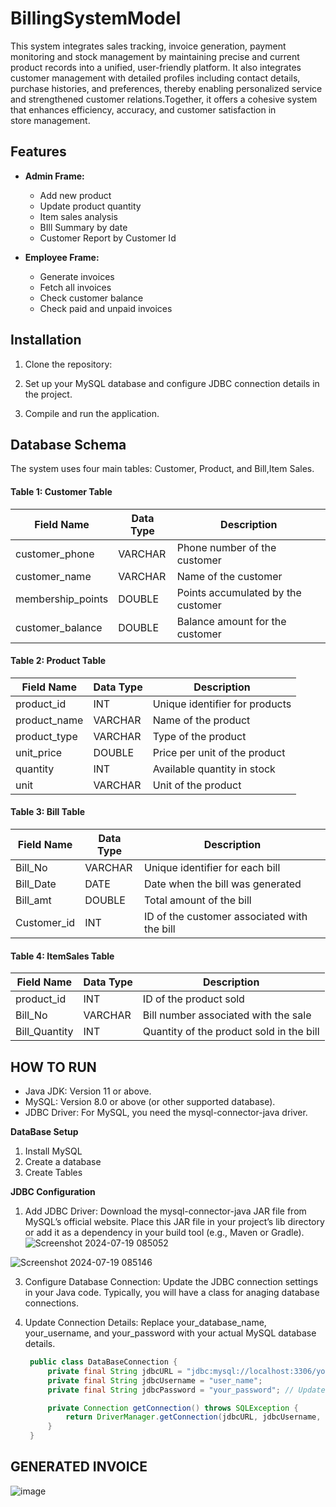 # BillingSystemModel
This system integrates sales tracking, invoice generation, payment monitoring and stock management by maintaining precise and current product records into a unified, user-friendly platform. It also integrates customer management with detailed profiles including contact details, purchase histories, and preferences, thereby enabling personalized service and strengthened customer relations.Together, it offers a cohesive system that enhances efficiency, accuracy, and customer satisfaction in store management.

## Features

- **Admin Frame:**
  - Add new product
  - Update product quantity
  - Item sales analysis
  - BIll Summary by date
  - Customer Report by Customer Id
 
- **Employee Frame:**
  - Generate invoices
  - Fetch all invoices
  - Check customer balance
  - Check paid and unpaid invoices


## Installation

1. Clone the repository:

2. Set up your MySQL database and configure JDBC connection details in the project.

3. Compile and run the application.

## Database Schema
The system uses four main tables: Customer, Product, and Bill,Item Sales.

#### Table 1: Customer Table

| Field Name      | Data Type | Description                   |
|-----------------|-----------|-------------------------------|
| customer_phone  | VARCHAR   | Phone number of the customer  |
| customer_name   | VARCHAR   | Name of the customer          |
| membership_points | DOUBLE | Points accumulated by the customer |
| customer_balance | DOUBLE  | Balance amount for the customer |

#### Table 2: Product Table

| Field Name   | Data Type | Description                       |
|--------------|-----------|-----------------------------------|
| product_id   | INT       | Unique identifier for products    |
| product_name | VARCHAR   | Name of the product               |
| product_type | VARCHAR   | Type of the product               |
| unit_price   | DOUBLE    | Price per unit of the product     |
| quantity     | INT       | Available quantity in stock       |
| unit         | VARCHAR   | Unit of the product               |


#### Table 3: Bill Table

| Field Name  | Data Type | Description                            |
|-------------|-----------|----------------------------------------|
| Bill_No     | VARCHAR   | Unique identifier for each bill        |
| Bill_Date   | DATE      | Date when the bill was generated       |
| Bill_amt    | DOUBLE    | Total amount of the bill               |
| Customer_id | INT       | ID of the customer associated with the bill |

#### Table 4: ItemSales Table

| Field Name     | Data Type | Description                            |
|----------------|-----------|----------------------------------------|
| product_id     | INT       | ID of the product sold                 |
| Bill_No        | VARCHAR   | Bill number associated with the sale    |
| Bill_Quantity  | INT       | Quantity of the product sold in the bill |


## HOW TO RUN
- Java JDK: Version 11 or above.
- MySQL: Version 8.0 or above (or other supported database).
- JDBC Driver: For MySQL, you need the mysql-connector-java driver.

**DataBase Setup**
1. Install MySQL
2. Create a database
3. Create Tables

**JDBC Configuration**
1. Add JDBC Driver: Download the mysql-connector-java JAR file from MySQL’s official website.
  Place this JAR file in your project’s lib directory or add it as a dependency in your build tool (e.g., Maven or Gradle).
  ![Screenshot 2024-07-19 085052](https://github.com/user-attachments/assets/fcf2602e-5b2f-4288-b26d-a882bb911480)

  ![Screenshot 2024-07-19 085146](https://github.com/user-attachments/assets/f388368d-9616-4322-a1bf-d9d4a3c1c004)

3. Configure Database Connection: Update the JDBC connection settings in your Java code.
   Typically, you will have a class for anaging database connections.
   
4. Update Connection Details: Replace your_database_name, your_username, and your_password with your actual MySQL database details.
  
   ```java
    public class DataBaseConnection {
        private final String jdbcURL = "jdbc:mysql://localhost:3306/your_database";
        private final String jdbcUsername = "user_name";
        private final String jdbcPassword = "your_password"; // Update with your MySQL password

        private Connection getConnection() throws SQLException {
            return DriverManager.getConnection(jdbcURL, jdbcUsername, jdbcPassword);
        }
    }
    ```


## GENERATED INVOICE
![image](https://github.com/user-attachments/assets/d0fd38b6-00ab-4ef5-899e-585b603ee6da)











